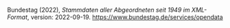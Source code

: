 Bundestag (2022), _Stammdaten aller Abgeordneten seit 1949 im XML-Format_, version: 2022-09-19. https://www.bundestag.de/services/opendata
